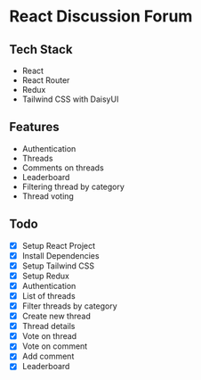 # React Discussion Forum

## Tech Stack

-   React
-   React Router
-   Redux
-   Tailwind CSS with DaisyUI

## Features

-   Authentication
-   Threads
-   Comments on threads
-   Leaderboard
-   Filtering thread by category
-   Thread voting

## Todo

-   [x] Setup React Project
-   [x] Install Dependencies
-   [x] Setup Tailwind CSS
-   [x] Setup Redux
-   [x] Authentication
-   [x] List of threads
-   [x] Filter threads by category
-   [x] Create new thread
-   [x] Thread details
-   [x] Vote on thread
-   [x] Vote on comment
-   [x] Add comment
-   [x] Leaderboard
